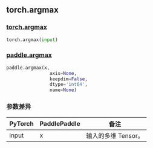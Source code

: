 ## torch.argmax
### [torch.argmax](https://pytorch.org/docs/stable/generated/torch.argmax.html?highlight=argmax#torch.argmax)

```python
torch.argmax(input)
```

### [paddle.argmax](https://www.paddlepaddle.org.cn/documentation/docs/zh/api/paddle/argmax_cn.html#argmax)

```python
paddle.argmax(x,
                axis=None,
                keepdim=False,
                dtype='int64',
                name=None)
```
### 参数差异
| PyTorch       | PaddlePaddle | 备注                                                   |
| ------------- | ------------ | ------------------------------------------------------ |
| input        | x            | 输入的多维 Tensor。                   |
